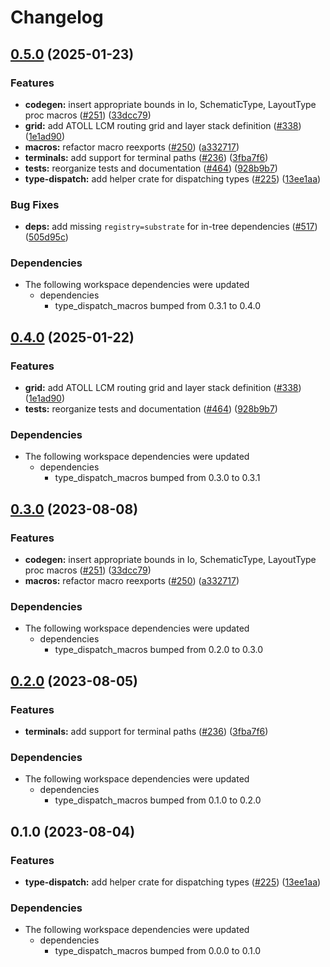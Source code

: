 # Changelog

## [0.5.0](https://github.com/ucb-substrate/substrate2/compare/type_dispatch-v0.4.0...type_dispatch-v0.5.0) (2025-01-23)


### Features

* **codegen:** insert appropriate bounds in Io, SchematicType, LayoutType proc macros ([#251](https://github.com/ucb-substrate/substrate2/issues/251)) ([33dcc79](https://github.com/ucb-substrate/substrate2/commit/33dcc797fdbeb21ad046093e655acf965fd99321))
* **grid:** add ATOLL LCM routing grid and layer stack definition ([#338](https://github.com/ucb-substrate/substrate2/issues/338)) ([1e1ad90](https://github.com/ucb-substrate/substrate2/commit/1e1ad90d02b50dd0dd15516c306971241bf30b7c))
* **macros:** refactor macro reexports ([#250](https://github.com/ucb-substrate/substrate2/issues/250)) ([a332717](https://github.com/ucb-substrate/substrate2/commit/a332717e549fdea50306067e1c92dc60293aed4c))
* **terminals:** add support for terminal paths ([#236](https://github.com/ucb-substrate/substrate2/issues/236)) ([3fba7f6](https://github.com/ucb-substrate/substrate2/commit/3fba7f6227bbf2efcaf79d849c79175e44d783a4))
* **tests:** reorganize tests and documentation ([#464](https://github.com/ucb-substrate/substrate2/issues/464)) ([928b9b7](https://github.com/ucb-substrate/substrate2/commit/928b9b7c45dc334ca11d86e4564edc58bf6db6f2))
* **type-dispatch:** add helper crate for dispatching types ([#225](https://github.com/ucb-substrate/substrate2/issues/225)) ([13ee1aa](https://github.com/ucb-substrate/substrate2/commit/13ee1aa1b287ed0c147549003c0af815b849577b))


### Bug Fixes

* **deps:** add missing `registry=substrate` for in-tree dependencies ([#517](https://github.com/ucb-substrate/substrate2/issues/517)) ([505d95c](https://github.com/ucb-substrate/substrate2/commit/505d95c17c5997166c1987cbc30e344fdd4c78fb))


### Dependencies

* The following workspace dependencies were updated
  * dependencies
    * type_dispatch_macros bumped from 0.3.1 to 0.4.0

## [0.4.0](https://github.com/ucb-substrate/substrate2/compare/type_dispatch-v0.3.0...type_dispatch-v0.4.0) (2025-01-22)


### Features

* **grid:** add ATOLL LCM routing grid and layer stack definition ([#338](https://github.com/ucb-substrate/substrate2/issues/338)) ([1e1ad90](https://github.com/ucb-substrate/substrate2/commit/1e1ad90d02b50dd0dd15516c306971241bf30b7c))
* **tests:** reorganize tests and documentation ([#464](https://github.com/ucb-substrate/substrate2/issues/464)) ([928b9b7](https://github.com/ucb-substrate/substrate2/commit/928b9b7c45dc334ca11d86e4564edc58bf6db6f2))


### Dependencies

* The following workspace dependencies were updated
  * dependencies
    * type_dispatch_macros bumped from 0.3.0 to 0.3.1

## [0.3.0](https://github.com/substrate-labs/substrate2/compare/type_dispatch-v0.2.0...type_dispatch-v0.3.0) (2023-08-08)


### Features

* **codegen:** insert appropriate bounds in Io, SchematicType, LayoutType proc macros ([#251](https://github.com/substrate-labs/substrate2/issues/251)) ([33dcc79](https://github.com/substrate-labs/substrate2/commit/33dcc797fdbeb21ad046093e655acf965fd99321))
* **macros:** refactor macro reexports ([#250](https://github.com/substrate-labs/substrate2/issues/250)) ([a332717](https://github.com/substrate-labs/substrate2/commit/a332717e549fdea50306067e1c92dc60293aed4c))


### Dependencies

* The following workspace dependencies were updated
  * dependencies
    * type_dispatch_macros bumped from 0.2.0 to 0.3.0

## [0.2.0](https://github.com/substrate-labs/substrate2/compare/type_dispatch-v0.1.0...type_dispatch-v0.2.0) (2023-08-05)


### Features

* **terminals:** add support for terminal paths ([#236](https://github.com/substrate-labs/substrate2/issues/236)) ([3fba7f6](https://github.com/substrate-labs/substrate2/commit/3fba7f6227bbf2efcaf79d849c79175e44d783a4))


### Dependencies

* The following workspace dependencies were updated
  * dependencies
    * type_dispatch_macros bumped from 0.1.0 to 0.2.0

## 0.1.0 (2023-08-04)


### Features

* **type-dispatch:** add helper crate for dispatching types ([#225](https://github.com/substrate-labs/substrate2/issues/225)) ([13ee1aa](https://github.com/substrate-labs/substrate2/commit/13ee1aa1b287ed0c147549003c0af815b849577b))


### Dependencies

* The following workspace dependencies were updated
  * dependencies
    * type_dispatch_macros bumped from 0.0.0 to 0.1.0
